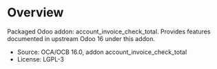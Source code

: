 # Overview

Packaged Odoo addon: account_invoice_check_total. Provides features documented in upstream Odoo 16 under this addon.

- Source: OCA/OCB 16.0, addon account_invoice_check_total
- License: LGPL-3
